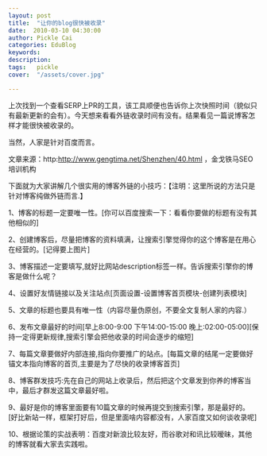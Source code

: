 ```yaml
---
layout: post  
title:  "让你的blog很快被收录"
date:  2010-03-10 04:30:00
author: Pickle Cai  
categories: EduBlog  
keywords: 
description:   
tags:	pickle   
cover:  "/assets/cover.jpg"  

---
```


上次找到一个查看SERP上PR的工具，该工具顺便也告诉你上次快照时间（貌似只有最新更新的会有）。今天想来看看外链收录时间有没有。结果看见一篇说博客怎样才能很快被收录的。



当然，人家是针对百度而言。



文章来源：http:http://www.gengtima.net/Shenzhen/40.html ，金戈铁马SEO培训机构



 



下面就为大家讲解几个很实用的博客外链的小技巧：【注明：这里所说的方法只是针对博客纯做外链而言.】



  1、博客的标题一定要唯一性。[你可以百度搜索一下：看看你要做的标题有没有其他相似的]



  2、创建博客后，尽量把博客的资料填满，让搜索引擎觉得你的这个博客是在用心在经营的。[记得要上图片]



  3、博客描述一定要填写,就好比网站description标签一样。告诉搜索引擎你的博客是做什么呢？



  4、设置好友情链接以及关注站点[页面设置-设置博客首页模块-创建列表模块]



  5、文章的标题也要具有唯一性（内容尽量伪原创，不要全文复制人家的内容.）



  6、发布文章最好的时间[早上8:00-9:00 下午14:00-15:00 晚上:02:00-05:00][保持一定得更新规律,搜索引擎会把他收录的时间会逐步的缩短]



7、每篇文章要做好内部连接,指向你要推广的站点。[每篇文章的结尾一定要做好锚文本指向博客的首页,主要是为了尽快的收录博客首页]



  8、博客群发技巧:先在自己的网站上收录后，然后把这个文章发到你养的博客当中，最后才群发这篇文章最好啦。



  9、最好是你的博客里面要有10篇文章的时候再提交到搜索引擎，那是最好的。[好比新站一样，框架打好后，但是里面啥内容都没有，人家百度又如何谈收录呢]



  10、根据论策的实战表明：百度对新浪比较友好，而谷歌对和讯比较暧昧，其他的博客就看大家去实践啦。



		    
